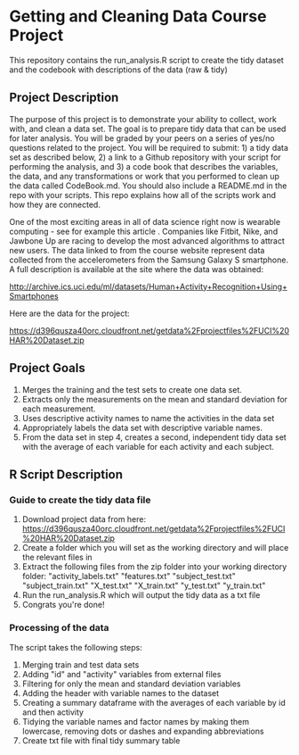 # Getting and Cleaning Data Course Project
This repository contains the run_analysis.R script to create the tidy dataset and the codebook with descriptions of the data (raw & tidy)

## Project Description
The purpose of this project is to demonstrate your ability to collect, work with, and clean a data set. The goal is to prepare tidy data that can be used for later analysis. You will be graded by your peers on a series of yes/no questions related to the project. You will be required to submit: 1) a tidy data set as described below, 2) a link to a Github repository with your script for performing the analysis, and 3) a code book that describes the variables, the data, and any transformations or work that you performed to clean up the data called CodeBook.md. You should also include a README.md in the repo with your scripts. This repo explains how all of the scripts work and how they are connected.

One of the most exciting areas in all of data science right now is wearable computing - see for example this article . Companies like Fitbit, Nike, and Jawbone Up are racing to develop the most advanced algorithms to attract new users. The data linked to from the course website represent data collected from the accelerometers from the Samsung Galaxy S smartphone. A full description is available at the site where the data was obtained:

http://archive.ics.uci.edu/ml/datasets/Human+Activity+Recognition+Using+Smartphones

Here are the data for the project:

https://d396qusza40orc.cloudfront.net/getdata%2Fprojectfiles%2FUCI%20HAR%20Dataset.zip

## Project Goals
1. Merges the training and the test sets to create one data set.
2. Extracts only the measurements on the mean and standard deviation for each measurement.
3. Uses descriptive activity names to name the activities in the data set
4. Appropriately labels the data set with descriptive variable names.
5. From the data set in step 4, creates a second, independent tidy data set with the average of each variable for each activity and each subject.

## R Script Description

### Guide to create the tidy data file
1. Download project data from here: https://d396qusza40orc.cloudfront.net/getdata%2Fprojectfiles%2FUCI%20HAR%20Dataset.zip
2. Create a folder which you will set as the working directory and will place the relevant files in
3. Extract the following files from the zip folder into your working directory folder: "activity_labels.txt" "features.txt" "subject_test.txt" "subject_train.txt" "X_test.txt" "X_train.txt" "y_test.txt" "y_train.txt"
4. Run the run_analysis.R which will output the tidy data as a txt file
5. Congrats you're done!

### Processing of the data
The script takes the following steps:
1) Merging train and test data sets
2) Adding "id" and "activity" variables from external files
3) Filtering for only the mean and standard deviation variables 
4) Adding the header with variable names to the dataset
5) Creating a summary dataframe with the averages of each variable by id and then activity
6) Tidying the variable names and factor names by making them lowercase, removing dots or dashes and expanding abbreviations
7) Create txt file with final tidy summary table
